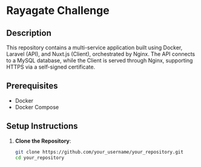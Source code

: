
# Rayagate Challenge

## Description
 This repository contains a multi-service application built using Docker, Laravel (API), and Nuxt.js (Client), orchestrated by Nginx. The API connects to a MySQL database, while the Client is served through Nginx, supporting HTTPS via a self-signed certificate.

## Prerequisites
- Docker
- Docker Compose

## Setup Instructions

1. **Clone the Repository**:
   ```bash
   git clone https://github.com/your_username/your_repository.git
   cd your_repository

